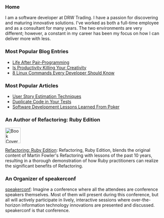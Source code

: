### Home
I am a software developer at DRW Trading. I have a passion for discovering and maturing innovative solutions. I've worked as both a full-time employee and as a consultant for many years. The two environments are very different; however, a constant in my career has been my focus on how I can deliver more with less. 

### Most Popular Blog Entries
* [Life After Pair-Programming](http://blog.jayfields.com/2011/08/life-after-pair-programming.html)
* [Is Productivity Killing Your Creativity](http://blog.jayfields.com/2012/05/is-productivity-killing-your-creativity.html)
* [8 Linux Commands Every Developer Should Know](http://blog.jayfields.com/2012/08/8-linux-commands-every-developer-should.html)

### Most Popular Articles
* [User Story Estimation Techniques](http://www.infoq.com/articles/agile-estimation-techniques)
* [Duplicate Code in Your Tests](http://architects.dzone.com/news/testing-duplicate-code-your-te)
* [Software Development Lessons Learned From Poker](http://www.infoq.com/articles/fields-it-depends)

### An Author of Refactoring: Ruby Edition

<img src="http://ecx.images-amazon.com/images/I/51RV6kq8iyL.jpg" alt="Book Cover" style="width:50px"/>

[Refactoring: Ruby Edition](http://www.amazon.com/Refactoring-Ruby-Addison-Wesley-Professional/dp/0321603508): Refactoring, Ruby Edition, blends the original content of Martin Fowler's Refactoring with lessons of the past 10 years, resulting in a thorough demonstration of how Ruby practitioners can realize the significant benefits of Refactoring.

### An Organizer of speakerconf
[speakerconf](http://speakerconf.com): Imagine a conference where all the attendees are conference speakers themselves. Most of them will present during this conference, but all will actively participate in lively, interactive sessions where over-the-horizon information technology innovations are presented and discussed. speakerconf is that conference.
